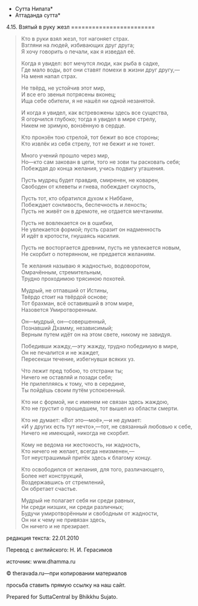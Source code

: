 * Сутта Нипата*
* Аттаданда сутта*

4\.15\. Взятый в руку жезл
\=\=\=\=\=\=\=\=\=\=\=\=\=\=\=\=\=\=\=\=\=\=\=\=

> Кто в руки взял жезл, тот нагоняет страх\.  
> Взгляни на людей, избивающих друг друга;  
> Я хочу говорить о печали, как я изведал её\.
>
> Когда я увидел: вот мечутся люди, как рыба в садке,  
> Где мало воды, вот они ставят помехи в жизни друг другу,—  
> На меня напал страх\.
>
> Не твёрд, не устойчив этот мир,  
> И все его звенья потрясены вконец;  
> Ища себе обители, я не нашёл ни одной незанятой\.
>
> И когда я увидел, как встревожены здесь все существа,  
> Я огорчился глубоко; тогда я увидел в мире стрелу,  
> Никем не зримую, вонзённую в сердце\.
>
> Кто пронзён тою стрелой, тот бежит во все стороны;  
> Кто извлёк из себя стрелу, тот не бежит и не тонет\.
>
> Много учений прошло через мир,  
> Но—кто сам закован в цепи, того не зови ты расковать себя;  
> Побеждая до конца желания, учись подвигу угашения\.
>
> Пусть мудрец будет правдив, смиренен, не коварен,  
> Свободен от клеветы и гнева, побеждает скупость,
>
> Пусть тот, кто обратился духом к Ниббане,  
> Побеждает сонливость, беспечность и леность;  
> Пусть не живёт он в дремоте, не отдается мечтаниям\.
>
> Пусть не вовлекается он в ошибки,  
> Не увлекается формой; пусть сразит он надменность  
> И идёт в кротости, гнушаясь насилия\.
>
> Пусть не восторгается древним, пусть не увлекается новым,  
> Не скорбит о потерянном, не предается желаниям\.
>
> Те желания называю я жадностью, водоворотом,  
> Омрачённым, стремительным,  
> Трудно проходимою трясиною похотей\.
>
> Мудрый, не отпавший от Истины,  
> Твёрдо стоит на твёрдой основе;  
> Тот брахман, всё оставивший в этом мире,  
> Назовется Умиротворенным\.
>
> Он—мудрый, он—совершенный,  
> Познавший Дхамму, независимый;  
> Верным путем идёт он на этом свете, никому не завидуя\.
>
> Победивши жажду,—эту жажду, трудно победимую в мире,  
> Он не печалится и не жаждет,  
> Пересекши течение, избегнувши всяких уз\.
>
> Что лежит пред тобою, то отстрани ты;  
> Ничего не оставляй и позади себя;  
> Не прилепляясь к тому, что в середине,  
> Ты пойдёшь своим путём успокоенный\.
>
> Кто ни с формой, ни с именем не связан здесь жаждою,  
> Кто не грустит о прошедшем, тот вышел из области смерти\.
>
> Кто не думает: «Вот это—моё»,—и не думает:  
> «И у других есть тут нечто»,—тот, не связанный любовью к себе,  
> Ничего не имеющий, никогда не скорбит\.
>
> Кому не ведома ни жестокость, ни жадность,  
> Кто ничего не желает, всегда неизменен,—  
> Тот неустрашимый притёк здесь к благому концу\.
>
> Кто освободился от желания, для того, различающего,  
> Более нет конструкций,  
> Воздержавшись от стремлений,  
> Он обретает счастье\.
>
> Мудрый не полагает себя ни среди равных,  
> Ни среди низших, ни среди различных;  
> Будучи умиротворённым и свободным от жадности,  
> Он ни к чему не привязан здесь,  
> Он ничего и не презирает\.

редакция текста: 22\.01\.2010

Перевод с английского: Н\. И\. Герасимов

источник: www\.dhamma\.ru

© theravada\.ru—при копировании материалов

просьба ставить прямую ссылку на наш сайт\.

Prepared for SuttaCentral by Bhikkhu Sujato\.